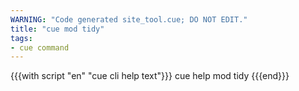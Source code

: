 ```yaml
---
WARNING: "Code generated site_tool.cue; DO NOT EDIT."
title: "cue mod tidy"
tags:
- cue command
---
```


{{{with script "en" "cue cli help text"}}}
cue help mod tidy
{{{end}}}
